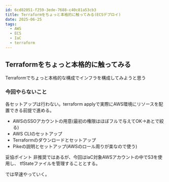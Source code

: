 ```yaml
---
id: 6cd82051-f259-3ede-7688-c40c81a53cb3
title: Terraformをちょっと本格的に触ってみる(ECSデプロイ)
date: 2025-06-25
tags:
  - AWS
  - ECS
  - IaC
  - terraform
---
```

## Terraformをちょっと本格的に触ってみる
Terraformでちょっと本格的な構成でインフラを構成してみようと思う

### 今回やらないこと
各セットアップは行わない。terraform applyで実際にAWS環境にリソースを配置できる前提で進める。
- AWSのSSOアカウントの用意(最初の権限はほぼフルで与えてOK->あとで絞る)
- AWS CLIのセットアップ
- Terraformのダウンロードとセットアップ
- Pikeの説明とセットアップ(AWSのロール周りが楽なので使う)

妥協ポイント
非推奨ではあるが、今回はIaC対象AWSアカウントの中でS3を使用し、
tfStateファイルを管理することとする。

では早速やっていく。
